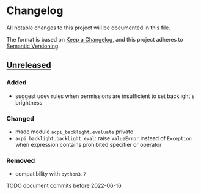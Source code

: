 # Changelog
All notable changes to this project will be documented in this file.

The format is based on [Keep a Changelog](https://keepachangelog.com/en/1.0.0/),
and this project adheres to [Semantic Versioning](https://semver.org/spec/v2.0.0.html).

## [Unreleased]
### Added
- suggest udev rules when permissions are insufficient to set backlight's brightness

### Changed
- made module `acpi_backlight.evaluate` private
- `acpi_backlight.backlight_eval`: raise `ValueError` instead of `Exception`
  when expression contains prohibited specifier or operator

### Removed
- compatibility with `python3.7`

TODO document commits before 2022-06-16

[Unreleased]: https://github.com/fphammerle/acpi-backlight/compare/0.2.0...HEAD
[0.2.0]: https://github.com/fphammerle/acpi-backlight/compare/0.1.0...0.2.0
[0.1.0]: https://github.com/fphammerle/acpi-backlight/releases/tag/0.1.0
